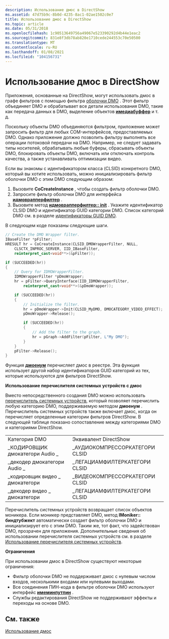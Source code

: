 ```yaml
---
description: Использование дмос в DirectShow
ms.assetid: 47d75b9c-8b0d-4235-8ac1-02ae1502c0e7
title: Использование дмос в DirectShow
ms.topic: article
ms.date: 05/31/2018
ms.openlocfilehash: 1c90513649756a49067e523390292d4b44e1eac2
ms.sourcegitcommit: 831e8f3db78ab820e1710cede244553c70e50500
ms.translationtype: MT
ms.contentlocale: ru-RU
ms.lasthandoff: 01/08/2021
ms.locfileid: "104156731"
---
```

# <a name="using-dmos-in-directshow"></a>Использование дмос в DirectShow

Приложения, основанные на DirectShow, могут использовать дмос в графе фильтров с помощью фильтра [оболочки DMO](dmo-wrapper-filter.md) . Этот фильтр объединяет DMO и обрабатывает все детали использования DMO, такие как передача данных в DMO, выделение объектов [**имедиабуффер**](/previous-versions/windows/desktop/api/Mediaobj/nn-mediaobj-imediabuffer) и т. д.

Поскольку объекты DMO объединяются фильтром, приложение может запросить фильтр для любых COM-интерфейсов, предоставляемых DMO. Однако приложение должно позволить фильтру выполнять все операции потоковой передачи на DMO. Например, не следует задавать типы носителей, обрабатывать любые буферы, сбрасывать объекты DMO, блокировать объекты DMO, включать или отключать контроль качества, а также устанавливать оптимизации видео.

Если вы знакомы с идентификатором класса (CLSID) конкретного DMO, который вы хотите использовать, можно инициализировать фильтр оболочки DMO с этим DMO следующим образом:

1.  Вызовите **CoCreateInstance** , чтобы создать фильтр оболочки DMO.
2.  Запросите фильтр оболочки DMO для интерфейса [**идмоврапперфилтер**](/previous-versions/windows/desktop/api/Dmodshow/nn-dmodshow-idmowrapperfilter) .
3.  Вызовите метод [**идмоврапперфилтер:: init**](/previous-versions/windows/desktop/api/Dmodshow/nf-dmodshow-idmowrapperfilter-init) . Укажите идентификатор CLSID DMO и идентификатор GUID категории DMO. Список категорий DMO см. в разделе [идентификаторы GUID DMO](dmo-guids.md).

В следующем коде показаны следующие шаги.


```C++
// Create the DMO Wrapper filter.
IBaseFilter *pFilter;
HRESULT hr = CoCreateInstance(CLSID_DMOWrapperFilter, NULL, 
    CLSCTX_INPROC_SERVER, IID_IBaseFilter, 
    reinterpret_cast<void**>(&pFilter));

if (SUCCEEDED(hr)) 
{
    // Query for IDMOWrapperFilter.
    IDMOWrapperFilter *pDmoWrapper;
    hr = pFilter->QueryInterface(IID_IDMOWrapperFilter, 
        reinterpret_cast<void**>(&pDmoWrapper));

    if (SUCCEEDED(hr)) 
    {     
        // Initialize the filter.
        hr = pDmoWrapper->Init(CLSID_MyDMO, DMOCATEGORY_VIDEO_EFFECT); 
        pDmoWrapper->Release();

        if (SUCCEEDED(hr)) 
        {
            // Add the filter to the graph.
            hr = pGraph->AddFilter(pFilter, L"My DMO");
        }
    }
    pFilter->Release();
}
```



Функция [**дмоенум**](/previous-versions/windows/desktop/api/Dmoreg/nf-dmoreg-dmoenum) перечисляет дмос в реестре. Эта функция использует другой набор идентификаторов GUID категорий из тех, которые используются для фильтров DirectShow.

**Использование перечислителя системных устройств с дмос**

Вместо непосредственного создания DMO можно использовать [перечислитель системных устройств](system-device-enumerator.md), который позволяет перечислить любую категорию DMO, поддерживаемую методом **дмоенум** . Перечислитель системных устройств также включает дмос, когда он перечисляет определенные категории фильтров DirectShow. В следующей таблице показано сопоставление между категориями DMO и категориями DirectShow.



|                             |                                |
|-----------------------------|--------------------------------|
| Категория DMO                | Эквивалент DirectShow          |
| \_КОДИРОВЩИК дмокатегори Audio \_ | \_АУДИОКОМПРЕССОРКАТЕГОРИ CLSID |
| \_декодер дмокатегори Audio \_ | \_ЛЕГАЦИАМФИЛТЕРКАТЕГОРИ CLSID  |
| \_кодировщик видео \_ дмокатегори | \_ВИДЕОКОМПРЕССОРКАТЕГОРИ CLSID |
| \_декодер видео \_ дмокатегори | \_ЛЕГАЦИАМФИЛТЕРКАТЕГОРИ CLSID  |



 

Перечислитель системных устройств возвращает список объектов моникера. Если моникер представляет DMO, метод **IMoniker:: биндтубжект** автоматически создает фильтр оболочки DMO и инициализирует его с этим DMO. Таким же, тот факт, что задействован DMO, прозрачен для приложения. Дополнительные сведения об использовании перечислителя системных устройств см. в разделе [Использование перечислителя системных устройств](using-the-system-device-enumerator.md).

**Ограничения**

При использовании дмос в DirectShow существуют некоторые ограничения:

-   Фильтр оболочки DMO не поддерживает дмос с нулевым числом входов, несколькими входами или нулевыми выходами.
-   Все соединения ПИН-кода в фильтре оболочки DMO используют интерфейс [**имеминпутпин**](/windows/desktop/api/Strmif/nn-strmif-imeminputpin) .
-   Службы редактирования DirectShow не поддерживают эффекты и переходы на основе DMO.

## <a name="related-topics"></a>См. также

<dl> <dt>

[Использование дмос](using-dmos.md)
</dt> </dl>

 

 



